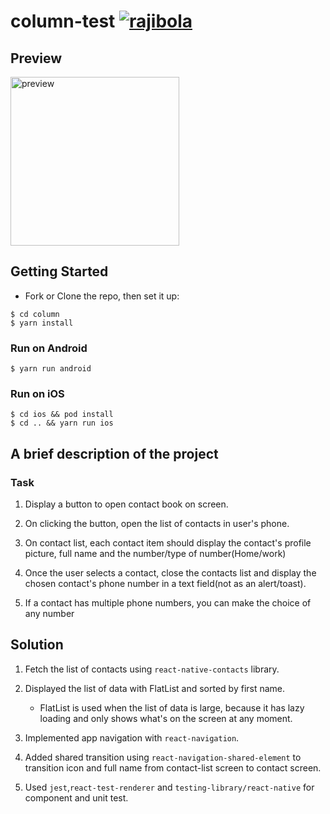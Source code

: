 # column-test [![rajibola](https://circleci.com/gh/rajibola/column-test.svg?style=shield)](https://app.circleci.com/pipelines/github/rajibola/column-test)

## Preview

<span>
<img src="./documentation/preview.gif" alt="preview"  width="270" />
</span>

<br />

## Getting Started

- Fork or Clone the repo, then set it up:

```
$ cd column
$ yarn install
```

### Run on Android

```
$ yarn run android
```

### Run on iOS

```
$ cd ios && pod install
$ cd .. && yarn run ios
```

## A brief description of the project

### Task

1. Display a button to open contact book on screen.

2. On clicking the button, open the list of contacts in user's phone.

3. On contact list, each contact item should display the contact's profile picture, full name and the number/type of number(Home/work)

4. Once the user selects a contact, close the contacts list and display the chosen contact's phone number in a text field(not as an alert/toast).

5. If a contact has multiple phone numbers, you can make the choice of any number

## Solution

1. Fetch the list of contacts using `react-native-contacts` library.

2. Displayed the list of data with FlatList and sorted by first name.

   - FlatList is used when the list of data is large, because it has lazy loading and only shows what's on the screen at any moment.

3. Implemented app navigation with `react-navigation`.

4. Added shared transition using `react-navigation-shared-element` to transition icon and full name from contact-list screen to contact screen.

5. Used `jest`,`react-test-renderer` and `testing-library/react-native` for component and unit test.
